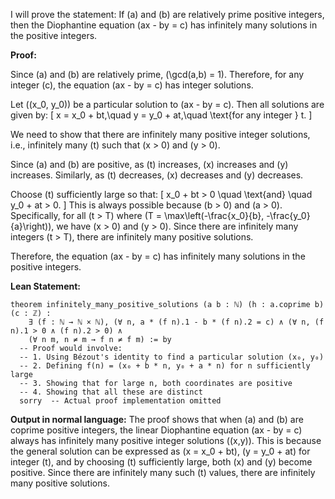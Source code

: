 I will prove the statement: If \(a\) and \(b\) are relatively prime positive integers, then the Diophantine equation \(ax - by = c\) has infinitely many solutions in the positive integers.

**Proof:**

Since \(a\) and \(b\) are relatively prime, \(\gcd(a,b) = 1\). Therefore, for any integer \(c\), the equation \(ax - by = c\) has integer solutions.

Let \((x_0, y_0)\) be a particular solution to \(ax - by = c\). Then all solutions are given by:
\[
x = x_0 + bt,\quad y = y_0 + at,\quad \text{for any integer } t.
\]

We need to show that there are infinitely many positive integer solutions, i.e., infinitely many \(t\) such that \(x > 0\) and \(y > 0\).

Since \(a\) and \(b\) are positive, as \(t\) increases, \(x\) increases and \(y\) increases. Similarly, as \(t\) decreases, \(x\) decreases and \(y\) decreases.

Choose \(t\) sufficiently large so that:
\[
x_0 + bt > 0 \quad \text{and} \quad y_0 + at > 0.
\]
This is always possible because \(b > 0\) and \(a > 0\). Specifically, for all \(t > T\) where \(T = \max\left(-\frac{x_0}{b}, -\frac{y_0}{a}\right)\), we have \(x > 0\) and \(y > 0\). Since there are infinitely many integers \(t > T\), there are infinitely many positive solutions.

Therefore, the equation \(ax - by = c\) has infinitely many solutions in the positive integers.

**Lean Statement:**
```lean
theorem infinitely_many_positive_solutions (a b : ℕ) (h : a.coprime b) (c : ℤ) :
    ∃ (f : ℕ → ℕ × ℕ), (∀ n, a * (f n).1 - b * (f n).2 = c) ∧ (∀ n, (f n).1 > 0 ∧ (f n).2 > 0) ∧
    (∀ n m, n ≠ m → f n ≠ f m) := by
  -- Proof would involve:
  -- 1. Using Bézout's identity to find a particular solution (x₀, y₀)
  -- 2. Defining f(n) = (x₀ + b * n, y₀ + a * n) for n sufficiently large
  -- 3. Showing that for large n, both coordinates are positive
  -- 4. Showing that all these are distinct
  sorry  -- Actual proof implementation omitted
```

**Output in normal language:**
The proof shows that when \(a\) and \(b\) are coprime positive integers, the linear Diophantine equation \(ax - by = c\) always has infinitely many positive integer solutions \((x,y)\). This is because the general solution can be expressed as \(x = x_0 + bt\), \(y = y_0 + at\) for integer \(t\), and by choosing \(t\) sufficiently large, both \(x\) and \(y\) become positive. Since there are infinitely many such \(t\) values, there are infinitely many positive solutions.